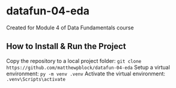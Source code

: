 # datafun-04-eda
Created for Module 4 of Data Fundamentals course
## How to Install & Run the Project
Copy the repository to a local project folder:
`git clone https://github.com/matthewpblock/datafun-04-eda`
Setup a virtual environment:
`py -m venv .venv`
Activate the virtual environment:
`.venv\Scripts\activate`

